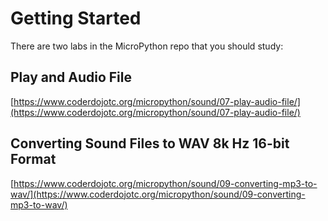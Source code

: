 # Getting Started

There are two labs in the MicroPython repo that you should study:

## Play and Audio File

[https://www.coderdojotc.org/micropython/sound/07-play-audio-file/](https://www.coderdojotc.org/micropython/sound/07-play-audio-file/)

## Converting Sound Files to WAV 8k Hz 16-bit Format

[https://www.coderdojotc.org/micropython/sound/09-converting-mp3-to-wav/](https://www.coderdojotc.org/micropython/sound/09-converting-mp3-to-wav/)